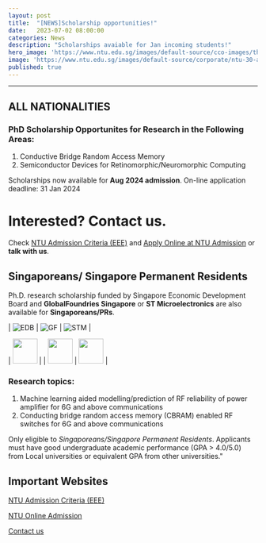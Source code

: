 ```yaml
---
layout: post
title:  "[NEWS]Scholarship opportunities!"
date:   2023-07-02 08:00:00
categories: News
description: "Scholarships avaiable for Jan incoming students!"
hero_image: 'https://www.ntu.edu.sg/images/default-source/cco-images/the-hive-select-4-min-min9b752fe7-c4ac-48f1-baed-c83ee71d9c2d.jpg'
image: 'https://www.ntu.edu.sg/images/default-source/corporate/ntu-30-anniversary-logoc1850609-db51-4cc8-9788-62c50778e47b.svg'
published: true
---
```



---

## ALL NATIONALITIES

### PhD Scholarship Opportunites for Research in the Following Areas:

1. Conductive Bridge Random Access Memory
2. Semiconductor Devices for Retinomorphic/Neuromorphic Computing

Scholarships now available for **Aug 2024 admission**. On-line application deadline: 31 Jan 2024

# Interested? Contact us.
 
Check [NTU Admission Criteria (EEE)](https://www.ntu.edu.sg/eee/admissions/programmes/graduate-programmes/detail/eee-doctor-of-philosophy-(ph.d)-programme#admission) and [Apply Online at NTU Admission](https://www.ntu.edu.sg/admissions/graduate/radmissionguide) or **talk with us**.

## Singaporeans/ Singapore Permanent Residents

Ph.D. research scholarship funded by Singapore Economic Development Board and **GlobalFoundries Singapore** or **ST Microelectronics** are also available for **Singaporeans/PRs**.

| ![EDB](https://upload.wikimedia.org/wikipedia/en/thumb/e/e4/EDB_2021_logo.svg/400px-EDB_2021_logo.svg.png) | ![GF](https://upload.wikimedia.org/wikipedia/commons/thumb/0/03/GlobalFoundries_logo.svg/500px-GlobalFoundries_logo.svg.png) | ![STM](https://upload.wikimedia.org/wikipedia/commons/thumb/1/1b/ST_logo_2020_blue_V.svg/440px-ST_logo_2020_blue_V.svg.png) |

| <img src="https://upload.wikimedia.org/wikipedia/en/thumb/e/e4/EDB_2021_logo.svg/400px-EDB_2021_logo.svg.png" height="50"/> |
| <img src="https://upload.wikimedia.org/wikipedia/commons/thumb/0/03/GlobalFoundries_logo.svg/500px-GlobalFoundries_logo.svg.png" height="50"/> | <img src="https://upload.wikimedia.org/wikipedia/commons/thumb/1/1b/ST_logo_2020_blue_V.svg/440px-ST_logo_2020_blue_V.svg.png" height="50"/> |

### Research topics:

1. Machine learning aided modelling/prediction of RF reliability of power amplifier for 6G and above communications
2. Conducting bridge random access memory (CBRAM) enabled RF switches for 6G and above communications

Only eligible to *Singaporeans/Singapore Permanent Residents*. Applicants must have good undergraduate academic performance (GPA > 4.0/5.0) from Local universities or equivalent GPA from other universities."


## Important Websites

[NTU Admission Criteria (EEE)](https://www.ntu.edu.sg/eee/admissions/programmes/graduate-programmes/detail/eee-doctor-of-philosophy-(ph.d)-programme#admission)

[NTU Online Admission](https://www.ntu.edu.sg/admissions/graduate/radmissionguide)

[Contact us](https://ndl-ntu.github.io/contact/)
